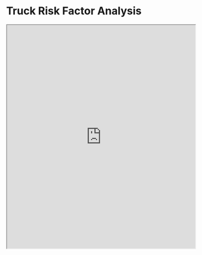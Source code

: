 <!DOCTYPE html>
<html>
<head>
    <title>Truck Risk Factor Analysis</title>
</head>
<body>
    <h1>Truck Risk Factor Analysis</h1>
    <iframe src="https://docs.google.com/viewer?url=https://github.com/<your-username>/<repo-name>/raw/main/TruckRiskAnalysis.pdf&embedded=true" width="100%" height="600"></iframe>
</body>
</html>
